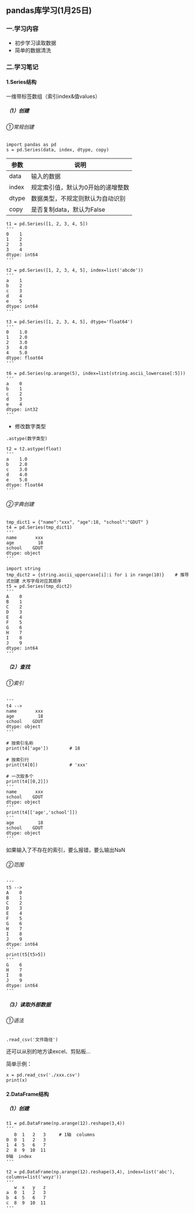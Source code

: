 ## pandas库学习(1月25日)

### 一.学习内容

* 初步学习读取数据
* 简单的数据清洗

### 二.学习笔记

#### 1.Series结构

一维带标签数组（索引index&值values）

##### （1）创建

###### ①常规创建

~~~
import pandas as pd
s = pd.Series(data, index, dtype, copy)
~~~

| 参数  | 说明                              |
| ----- | --------------------------------- |
| data  | 输入的数据                        |
| index | 规定索引值，默认为0开始的递增整数 |
| dtype | 数据类型，不规定则默认为自动识别  |
| copy  | 是否复制data，默认为False         |

~~~
t1 = pd.Series([1, 2, 3, 4, 5])
'''
0    1
1    2
2    3
3    4
dtype: int64
'''

t2 = pd.Series([1, 2, 3, 4, 5], index=list('abcde'))
'''
a    1
b    2
c    3
d    4
e    5
dtype: int64
'''

t3 = pd.Series([1, 2, 3, 4, 5], dtype='float64')
'''
0    1.0
1    2.0
2    3.0
3    4.0
4    5.0
dtype: float64
'''

t6 = pd.Series(np.arange(5), index=list(string.ascii_lowercase[:5]))
'''
a    0
b    1
c    2
d    3
e    4
dtype: int32
'''
~~~

* 修改数字类型

`.astype(数字类型)`

```
t2 = t2.astype(float)
'''
a    1.0
b    2.0
c    3.0
d    4.0
e    5.0
dtype: float64
'''
```

###### ②字典创建

~~~
tmp_dict1 = {"name":"xxx", "age":18, "school":"GDUT" }
t4 = pd.Series(tmp_dict1)
'''
name       xxx
age         18
school    GDUT
dtype: object
'''

import string
tmp_dict2 = {string.ascii_uppercase[i]:i for i in range(10)}	# 推导式创建 大写字母对应其顺序
t5 = pd.Series(tmp_dict2)
'''
A    0
B    1
C    2
D    3
E    4
F    5
G    6
H    7
I    8
J    9
dtype: int64
'''
~~~

##### （2）查找

###### ①索引

~~~
'''
t4 -->
name       xxx
age         18
school    GDUT
dtype: object
'''

# 按索引名称
print(t4['age'])		# 18

# 按索引行
print(t4[0])			# 'xxx'

# 一次取多个
print(t4[[0,2]])
'''
name       xxx
school    GDUT
dtype: object
'''
print(t4[['age','school']])
'''
age         18
school    GDUT
dtype: object
'''
~~~

如果输入了不存在的索引，要么报错，要么输出NaN

###### ②范围

~~~
'''
t5 -->
A    0
B    1
C    2
D    3
E    4
F    5
G    6
H    7
I    8
J    9
dtype: int64
'''
print(t5[t5>5])
'''
G    6
H    7
I    8
J    9
dtype: int64
'''
~~~

##### （3）读取外部数据

###### ①语法

`.read_csv('文件路径')`

还可以从别的地方读excel、剪贴板...

简单示例：

~~~
x = pd.read_csv('./xxx.csv')
print(x)
~~~

#### 2.DataFrame结构

##### （1）创建

~~~
t1 = pd.DataFrame(np.arange(12).reshape(3,4))
'''
   0  1   2   3		# 1轴  columns
0  0  1   2   3
1  4  5   6   7
2  8  9  10  11
0轴  index
'''

t2 = pd.DataFrame(np.arange(12).reshape(3,4), index=list('abc'), columns=list('wxyz'))
'''
   w  x   y   z
a  0  1   2   3
b  4  5   6   7
c  8  9  10  11
'''
~~~

